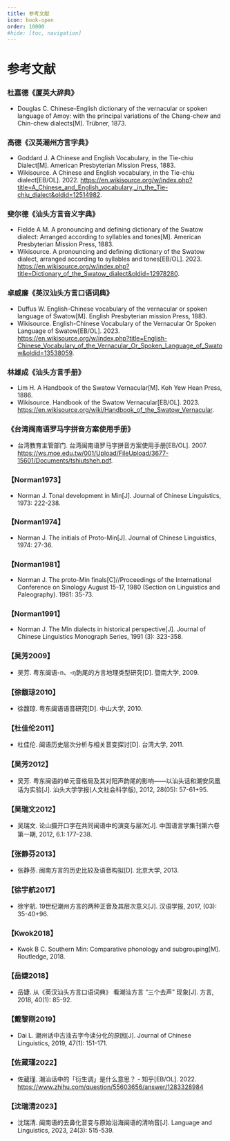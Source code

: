 ```yaml
---
title: 参考文献
icon: book-open
order: 10000
#hide: [toc, navigation]
---
```


# 参考文献

### 杜嘉德《厦英大辞典》

- Douglas C. Chinese-English dictionary of the vernacular or spoken language of Amoy: with the principal variations of the Chang-chew and Chin-chew dialects[M]. Trübner, 1873.

### 高德《汉英潮州方言字典》

- Goddard J. A Chinese and English Vocabulary, in the Tie-chiu Dialect[M]. American Presbyterian Mission Press, 1883.
- Wikisource. A Chinese and English vocabulary, in the Tie-chiu dialect[EB/OL]. 2022. <https://en.wikisource.org/w/index.php?title=A_Chinese_and_English_vocabulary,_in_the_Tie-chiu_dialect&oldid=12514982>.

### 斐尔德《汕头方言音义字典》

- Fielde A M. A pronouncing and defining dictionary of the Swatow dialect: Arranged according to syllables and tones[M]. American Presbyterian Mission Press, 1883.
- Wikisource. A pronouncing and defining dictionary of the Swatow dialect, arranged according to syllables and tones[EB/OL]. 2023. <https://en.wikisource.org/w/index.php?title=Dictionary_of_the_Swatow_dialect&oldid=12978280>.

### 卓威廉《英汉汕头方言口语词典》

- Duffus W. English-Chinese vocabulary of the vernacular or spoken language of Swatow[M]. English Presbyterian mission Press, 1883.
- Wikisource. English-Chinese Vocabulary of the Vernacular Or Spoken Language of Swatow[EB/OL]. 2023. <https://en.wikisource.org/w/index.php?title=English-Chinese_Vocabulary_of_the_Vernacular_Or_Spoken_Language_of_Swatow&oldid=13538059>.

### 林雄成《汕头方言手册》

- Lim H. A Handbook of the Swatow Vernacular[M]. Koh Yew Hean Press, 1886.
- Wikisource. Handbook of the Swatow Vernacular[EB/OL]. 2023. <https://en.wikisource.org/wiki/Handbook_of_the_Swatow_Vernacular>.

### 《台湾闽南语罗马字拼音方案使用手册》

- 台湾教育主管部门. 台湾闽南语罗马字拼音方案使用手册[EB/OL]. 2007. <https://ws.moe.edu.tw/001/Upload/FileUpload/3677-15601/Documents/tshiutsheh.pdf>.

### 【Norman1973】

- Norman J. Tonal development in Min[J]. Journal of Chinese Linguistics, 1973: 222-238.

### 【Norman1974】

- Norman J. The initials of Proto-Min[J]. Journal of Chinese Linguistics, 1974: 27-36.

### 【Norman1981】

- Norman J. The proto-Min finals[C]//Proceedings of the International Conference on Sinology August 15-17, 1980 (Section on Linguistics and Paleography). 1981: 35-73.

### 【Norman1991】

- Norman J. The Mǐn dialects in historical perspective[J]. Journal of Chinese Linguistics Monograph Series, 1991 (3): 323-358.

### 【吴芳2009】

- 吴芳. 粤东闽语-n、-ŋ韵尾的方言地理类型研究[D]. 暨南大学, 2009.

### 【徐馥琼2010】

- 徐馥琼. 粤东闽语语音研究[D]. 中山大学, 2010.

### 【杜佳伦2011】

- 杜佳伦. 闽语历史层次分析与相关音变探讨[D]. 台湾大学, 2011.

### 【吴芳2012】

- 吴芳. 粤东闽语的单元音格局及其对阳声韵尾的影响——以汕头话和潮安凤凰话为实验[J]. 汕头大学学报(人文社会科学版), 2012, 28(05): 57-61+95.

### 【吴瑞文2012】

- 吴瑞文. 论山摄开口字在共同闽语中的演变与层次[J]. 中国语言学集刊第六卷第一期, 2012, 6.1: 177–238.

### 【张静芬2013】

- 张静芬. 闽南方言的历史比较及语音构拟[D]. 北京大学, 2013.

### 【徐宇航2017】

- 徐宇航. 19世纪潮州方言的两种正音及其层次意义[J]. 汉语学报, 2017, (03): 35-40+96.

### 【Kwok2018】

- Kwok B C. Southern Min: Comparative phonology and subgrouping[M]. Routledge, 2018.

### 【岳婕2018】

- 岳婕. 从《英汉汕头方言口语词典》 看潮汕方言 “三个去声” 现象[J]. 方言, 2018, 40(1): 85-92.

### 【戴黎刚2019】

- Dai L. 潮州话中古浊去字今读分化的原因[J]. Journal of Chinese Linguistics, 2019, 47(1): 151-171.

### 【佐蔵瑾2022】

- 佐蔵瑾. 潮汕话中的「衍生调」是什么意思？ - 知乎[EB/OL]. 2022. <https://www.zhihu.com/question/55603656/answer/1283328984>

### 【沈瑞清2023】

- 沈瑞清. 闽南语的去鼻化音变与原始沿海闽语的清响音[J]. Language and Linguistics, 2023, 24(3): 515-539.
